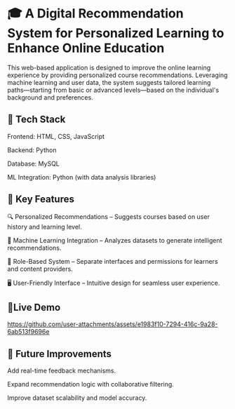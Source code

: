 # 🎓 A Digital Recommendation System for Personalized Learning to Enhance Online Education

This web-based application is designed to improve the online learning experience by providing personalized course recommendations. Leveraging machine learning and user data, the system suggests tailored learning paths—starting from basic or advanced levels—based on the individual's background and preferences.

## 🔧 Tech Stack
Frontend: HTML, CSS, JavaScript

Backend: Python

Database: MySQL

ML Integration: Python (with data analysis libraries)

## 🌟 Key Features
🔍 Personalized Recommendations – Suggests courses based on user history and learning level.

🤖 Machine Learning Integration – Analyzes datasets to generate intelligent recommendations.

👥 Role-Based System – Separate interfaces and permissions for learners and content providers.

🖥️ User-Friendly Interface – Intuitive design for seamless user experience.

## 🔗Live Demo
https://github.com/user-attachments/assets/e1983f10-7294-416c-9a28-6ab513f9696e



## 📌 Future Improvements
Add real-time feedback mechanisms.

Expand recommendation logic with collaborative filtering.

Improve dataset scalability and model accuracy.
